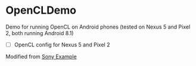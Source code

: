 # OpenCLDemo
Demo for running OpenCL on Android phones (tested on Nexus 5 and Pixel 2, both running Android 8.1)

- [ ] OpenCL config for Nexus 5 and Pixel 2

Modified from [Sony Example](https://developer.sonymobile.com/downloads/code-example-module/opencl-code-example/)
